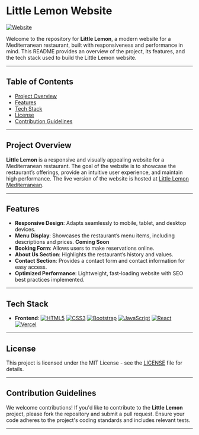 # Little Lemon Website

[![Website](https://img.shields.io/badge/Live-Website-yellow)](https://littlel.vercel.app/)

Welcome to the repository for **Little Lemon**, a modern website for a Mediterranean restaurant, built with responsiveness and performance in mind. This README provides an overview of the project, its features, and the tech stack used to build the Little Lemon website.

---

## Table of Contents

- [Project Overview](#project-overview)
- [Features](#features)
- [Tech Stack](#tech-stack)
- [License](#license)
- [Contribution Guidelines](#contribution-guidelines)

---

## Project Overview

**Little Lemon** is a responsive and visually appealing website for a Mediterranean restaurant. The goal of the website is to showcase the restaurant’s offerings, provide an intuitive user experience, and maintain high performance. The live version of the website is hosted at [Little Lemon Mediterranean](https://littlelemonmediterranean.vercel.app/).

---

## Features

- **Responsive Design**: Adapts seamlessly to mobile, tablet, and desktop devices.
- **Menu Display**: Showcases the restaurant’s menu items, including descriptions and prices. **Coming Soon**
- **Booking Form**: Allows users to make reservations online.
- **About Us Section**: Highlights the restaurant’s history and values.
- **Contact Section**: Provides a contact form and contact information for easy access.
- **Optimized Performance**: Lightweight, fast-loading website with SEO best practices implemented.

---

## Tech Stack

- **Frontend**:
[![HTML5](https://img.shields.io/badge/HTML5-E34F26?style=flat&logo=html5&logoColor=white)](https://developer.mozilla.org/en-US/docs/Web/HTML) 
[![CSS3](https://img.shields.io/badge/CSS3-1572B6?style=flat&logo=css3&logoColor=white)](https://developer.mozilla.org/en-US/docs/Web/CSS) 
[![Bootstrap](https://img.shields.io/badge/Bootstrap-563D7C?style=flat&logo=bootstrap&logoColor=white)](https://getbootstrap.com) 
[![JavaScript](https://img.shields.io/badge/JavaScript-F7DF1E?style=flat&logo=javascript&logoColor=black)](https://developer.mozilla.org/en-US/docs/Web/JavaScript) 
[![React](https://img.shields.io/badge/React-61DAFB?style=flat&logo=react&logoColor=black)](https://reactjs.org) 
[![Vercel](https://img.shields.io/badge/Vercel-000000?style=flat&logo=vercel&logoColor=white)](https://vercel.com)

---

## License

This project is licensed under the MIT License - see the [LICENSE](LICENSE) file for details.

---

## Contribution Guidelines

We welcome contributions! If you'd like to contribute to the **Little Lemon** project, please fork the repository and submit a pull request. Ensure your code adheres to the project's coding standards and includes relevant tests.

---

